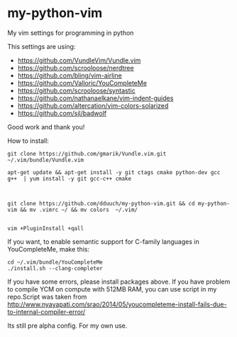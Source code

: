 # my-python-vim
My vim settings  for programming in python

This settings are using:
* https://github.com/VundleVim/Vundle.vim
* https://github.com/scrooloose/nerdtree
* https://github.com/bling/vim-airline
* https://github.com/Valloric/YouCompleteMe
* https://github.com/scrooloose/syntastic
* https://github.com/nathanaelkane/vim-indent-guides
* https://github.com/altercation/vim-colors-solarized
* https://github.com/sjl/badwolf


Good work and thank you!


How to install:



    git clone https://github.com/gmarik/Vundle.vim.git ~/.vim/bundle/Vundle.vim
    
    apt-get update && apt-get install -y git ctags cmake python-dev gcc g++  | yum install -y git gcc-c++ cmake



    git clone https://github.com/dduuch/my-python-vim.git && cd my-python-vim && mv .vimrc ~/ && mv colors  ~/.vim/


    vim +PluginInstall +qall

If you want, to enable semantic support for C-family languages in YouCompleteMe, make this:

    cd ~/.vim/bundle/YouCompleteMe
    ./install.sh --clang-completer

If you have some errors, please install packages above.
If you have problem to compile YCM on compute with 512MB RAM, you can use script in my repo.Script was taken from http://www.nyayapati.com/srao/2014/05/youcompleteme-install-fails-due-to-internal-compiler-error/


Its still pre alpha config.
For my own use.

